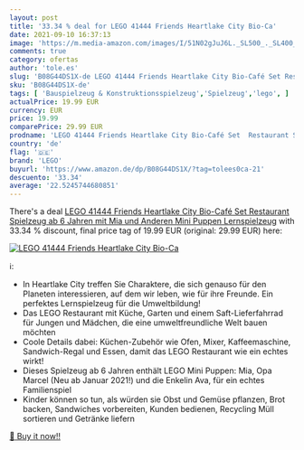 ```yaml
---
layout: post
title: '33.34 % deal for LEGO 41444 Friends Heartlake City Bio-Ca'
date: 2021-09-10 16:37:13
image: 'https://m.media-amazon.com/images/I/51N02gJuJ6L._SL500_._SL400_.jpg'
comments: true
category: ofertas
author: 'tole.es'
slug: 'B08G44DS1X-de LEGO 41444 Friends Heartlake City Bio-Café Set Restaurant...'
sku: 'B08G44DS1X-de'
tags: [ 'Bauspielzeug & Konstruktionsspielzeug','Spielzeug','lego', ]
actualPrice: 19.99 EUR
currency: EUR
price: 19.99
comparePrice: 29.99 EUR
prodname: 'LEGO 41444 Friends Heartlake City Bio-Café Set  Restaurant Spielzeug ab 6 Jahren mit Mia und Anderen Mini Puppen  Lernspielzeug'
country: 'de'
flag: '🇩🇪'
brand: 'LEGO'
buyurl: 'https://www.amazon.de/dp/B08G44DS1X/?tag=tolees0ca-21'
descuento: '33.34'
average: '22.5245744680851'
---
```


There's a deal [LEGO 41444 Friends Heartlake City Bio-Café Set  Restaurant Spielzeug ab 6 Jahren mit Mia und Anderen Mini Puppen  Lernspielzeug](https://www.amazon.de/dp/B08G44DS1X/?tag=tolees0ca-21)  with  33.34 % discount, final price tag of  19.99 EUR (original: 29.99 EUR) here:

[![LEGO 41444 Friends Heartlake City Bio-Ca](https://m.media-amazon.com/images/I/51N02gJuJ6L._SL500_._SL400_.jpg)](https://www.amazon.de/dp/B08G44DS1X/?tag=tolees0ca-21)

ℹ️:

- In Heartlake City treffen Sie Charaktere, die sich genauso für den Planeten interessieren, auf dem wir leben, wie für ihre Freunde. Ein perfektes Lernspielzeug für die Umweltbildung!
- Das LEGO Restaurant mit Küche, Garten und einem Saft-Lieferfahrrad für Jungen und Mädchen, die eine umweltfreundliche Welt bauen möchten
- Coole Details dabei: Küchen-Zubehör wie Ofen, Mixer, Kaffeemaschine, Sandwich-Regal und Essen, damit das LEGO Restaurant wie ein echtes wirkt!
- Dieses Spielzeug ab 6 Jahren enthält LEGO Mini Puppen: Mia, Opa Marcel (Neu ab Januar 2021!) und die Enkelin Ava, für ein echtes Familienspiel
- Kinder können so tun, als würden sie Obst und Gemüse pflanzen, Brot backen, Sandwiches vorbereiten, Kunden bedienen, Recycling Müll sortieren und Getränke liefern

[🛒 Buy it now!!](https://www.amazon.de/dp/B08G44DS1X/?tag=tolees0ca-21)
